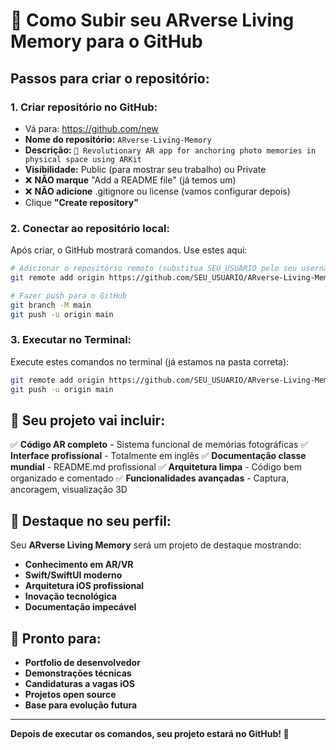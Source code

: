 # 🚀 Como Subir seu ARverse Living Memory para o GitHub

## Passos para criar o repositório:

### 1. **Criar repositório no GitHub:**
- Vá para: https://github.com/new
- **Nome do repositório:** `ARverse-Living-Memory` 
- **Descrição:** `🚀 Revolutionary AR app for anchoring photo memories in physical space using ARKit`
- **Visibilidade:** Public (para mostrar seu trabalho) ou Private
- ❌ **NÃO marque** "Add a README file" (já temos um)
- ❌ **NÃO adicione** .gitignore ou license (vamos configurar depois)
- Clique **"Create repository"**

### 2. **Conectar ao repositório local:**
Após criar, o GitHub mostrará comandos. Use estes aqui:

```bash
# Adicionar o repositório remoto (substitua SEU_USUARIO pelo seu username do GitHub)
git remote add origin https://github.com/SEU_USUARIO/ARverse-Living-Memory.git

# Fazer push para o GitHub
git branch -M main
git push -u origin main
```

### 3. **Executar no Terminal:**
Execute estes comandos no terminal (já estamos na pasta correta):

```bash
git remote add origin https://github.com/SEU_USUARIO/ARverse-Living-Memory.git
git push -u origin main
```

## 🎯 **Seu projeto vai incluir:**

✅ **Código AR completo** - Sistema funcional de memórias fotográficas
✅ **Interface profissional** - Totalmente em inglês 
✅ **Documentação classe mundial** - README.md profissional
✅ **Arquitetura limpa** - Código bem organizado e comentado
✅ **Funcionalidades avançadas** - Captura, ancoragem, visualização 3D

## 🌟 **Destaque no seu perfil:**

Seu **ARverse Living Memory** será um projeto de destaque mostrando:
- **Conhecimento em AR/VR** 
- **Swift/SwiftUI moderno**
- **Arquitetura iOS profissional**
- **Inovação tecnológica**
- **Documentação impecável**

## 📱 **Pronto para:**
- **Portfolio de desenvolvedor**
- **Demonstrações técnicas** 
- **Candidaturas a vagas iOS**
- **Projetos open source**
- **Base para evolução futura**

---

**Depois de executar os comandos, seu projeto estará no GitHub! 🎊**